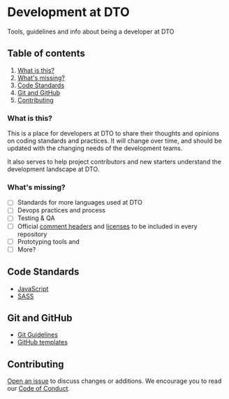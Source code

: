 # Development at DTO

Tools, guidelines and info about being a developer at DTO

## Table of contents

1. [What is this?](#what-is-this)
1. [What's missing?](#what-missing)
1. [Code Standards](#code-standards)
1. [Git and GitHub](#git-and-gitHub)
1. [Contributing](#contributing)

### What is this?

This is a place for developers at DTO to share their thoughts and opinions on coding standards and practices. It will change over time, and should be updated with the changing needs of the development teams.

It also serves to help project contributors and new starters understand the development landscape at DTO.

### What's missing?

- [ ] Standards for more languages used at DTO
- [ ] Devops practices and process
- [ ] Testing & QA
- [ ] Official [comment headers](github/templates/COMMENT_HEADER_TEMPLATE.md) and [licenses](github/templates/LICENSES.md) to be included in every repository
- [ ] Prototyping tools and
- [ ] More?

## Code Standards

* [JavaScript](http://jscode.org/929a08)
* [SASS](linters/.sass-lint.yml)

## Git and GitHub

* [Git Guidelines](github/git.md)
* [GitHub templates](github/)

## Contributing

[Open an issue](https://github.com/AusDTO/development-at-dto/issues/new) to discuss changes or additions. We encourage you to read our [Code of Conduct](CODE_OF_CONDUCT.md).
